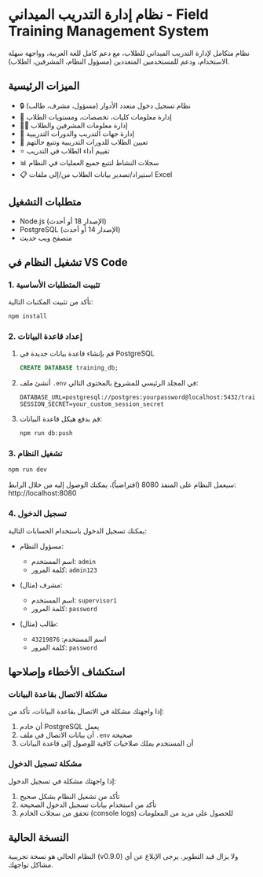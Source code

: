 # نظام إدارة التدريب الميداني - Field Training Management System

نظام متكامل لإدارة التدريب الميداني للطلاب، مع دعم كامل للغة العربية، وواجهة سهلة الاستخدام، ودعم للمستخدمين المتعددين (مسؤول النظام، المشرفين، الطلاب).

## الميزات الرئيسية

- 🔒 نظام تسجيل دخول متعدد الأدوار (مسؤول، مشرف، طالب)
- 🏢 إدارة معلومات كليات، تخصصات، ومستويات الطلاب
- 👨‍🏫 إدارة معلومات المشرفين والطلاب
- 🏫 إدارة جهات التدريب والدورات التدريبية
- 📝 تعيين الطلاب للدورات التدريبية وتتبع حالتهم
- ⭐ تقييم أداء الطلاب في التدريب
- 📊 سجلات النشاط لتتبع جميع العمليات في النظام
- 📋 استيراد/تصدير بيانات الطلاب من/إلى ملفات Excel

## متطلبات التشغيل

- Node.js (الإصدار 18 أو أحدث)
- PostgreSQL (الإصدار 14 أو أحدث)
- متصفح ويب حديث

## تشغيل النظام في VS Code

### 1. تثبيت المتطلبات الأساسية

تأكد من تثبيت المكتبات التالية:

```bash
npm install
```

### 2. إعداد قاعدة البيانات

1. قم بإنشاء قاعدة بيانات جديدة في PostgreSQL
   ```sql
   CREATE DATABASE training_db;
   ```

2. أنشئ ملف `.env` في المجلد الرئيسي للمشروع بالمحتوى التالي:
   ```
   DATABASE_URL=postgresql://postgres:yourpassword@localhost:5432/training_db
   SESSION_SECRET=your_custom_session_secret
   ```
   
3. قم بدفع هيكل قاعدة البيانات:
   ```bash
   npm run db:push
   ```

### 3. تشغيل النظام

```bash
npm run dev
```

سيعمل النظام على المنفذ 8080 (افتراضياً)، يمكنك الوصول إليه من خلال الرابط:
http://localhost:8080

### 4. تسجيل الدخول

يمكنك تسجيل الدخول باستخدام الحسابات التالية:

- مسؤول النظام:
  - اسم المستخدم: `admin`
  - كلمة المرور: `admin123`

- مشرف (مثال):
  - اسم المستخدم: `supervisor1`
  - كلمة المرور: `password`

- طالب (مثال):
  - اسم المستخدم: `43219876`
  - كلمة المرور: `password`

## استكشاف الأخطاء وإصلاحها

### مشكلة الاتصال بقاعدة البيانات

إذا واجهتك مشكلة في الاتصال بقاعدة البيانات، تأكد من:

1. أن خادم PostgreSQL يعمل
2. أن بيانات الاتصال في ملف `.env` صحيحة
3. أن المستخدم يملك صلاحيات كافية للوصول إلى قاعدة البيانات

### مشكلة تسجيل الدخول

إذا واجهتك مشكلة في تسجيل الدخول:

1. تأكد من تشغيل النظام بشكل صحيح
2. تأكد من استخدام بيانات تسجيل الدخول الصحيحة
3. تحقق من سجلات الخادم (console logs) للحصول على مزيد من المعلومات

## النسخة الحالية

النظام الحالي هو نسخة تجريبية (v0.9.0) ولا يزال قيد التطوير. يرجى الإبلاغ عن أي مشاكل تواجهك.